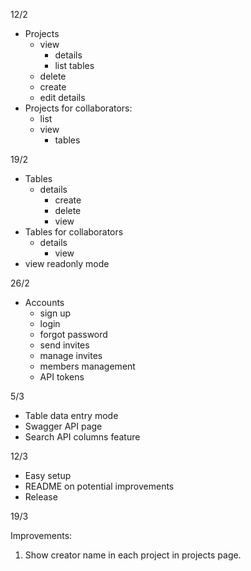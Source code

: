 12/2

- Projects
  - view
    - details
    - list tables
  - delete
  - create
  - edit details
- Projects for collaborators:
  - list
  - view
    - tables

19/2

- Tables
  - details
    - create
    - delete
    - view
- Tables for collaborators
  - details
    - view
- view readonly mode

26/2

- Accounts
  - sign up
  - login
  - forgot password
  - send invites
  - manage invites
  - members management
  - API tokens

5/3

- Table data entry mode
- Swagger API page
- Search API columns feature

12/3

- Easy setup
- README on potential improvements
- Release

19/3

Improvements:

1. Show creator name in each project in projects page.
